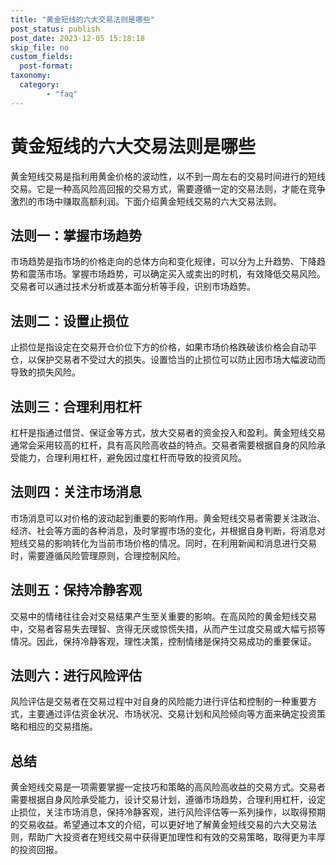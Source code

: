 ```yaml
---
title: "黄金短线的六大交易法则是哪些"
post_status: publish
post_date: 2023-12-05 15:18:18
skip_file: no
custom_fields: 
  post-format: 
taxonomy:
  category:
        - "faq"
---
```


# 黄金短线的六大交易法则是哪些

黄金短线交易是指利用黄金价格的波动性，以不到一周左右的交易时间进行的短线交易。它是一种高风险高回报的交易方式，需要遵循一定的交易法则，才能在竞争激烈的市场中赚取高额利润。下面介绍黄金短线交易的六大交易法则。

## 法则一：掌握市场趋势

市场趋势是指市场的价格走向的总体方向和变化规律，可以分为上升趋势、下降趋势和震荡市场。掌握市场趋势，可以确定买入或卖出的时机，有效降低交易风险。交易者可以通过技术分析或基本面分析等手段，识别市场趋势。

## 法则二：设置止损位

止损位是指设定在交易开仓价位下方的价格，如果市场价格跌破该价格会自动平仓，以保护交易者不受过大的损失。设置恰当的止损位可以防止因市场大幅波动而导致的损失风险。

## 法则三：合理利用杠杆

杠杆是指通过借贷、保证金等方式，放大交易者的资金投入和盈利。黄金短线交易通常会采用较高的杠杆，具有高风险高收益的特点。交易者需要根据自身的风险承受能力，合理利用杠杆，避免因过度杠杆而导致的投资风险。

## 法则四：关注市场消息

市场消息可以对价格的波动起到重要的影响作用。黄金短线交易者需要关注政治、经济、社会等方面的各种消息，及时掌握市场的变化，并根据自身判断，将消息对短线交易的影响转化为当前市场价格的情况。同时，在利用新闻和消息进行交易时，需要遵循风险管理原则，合理控制风险。

## 法则五：保持冷静客观

交易中的情绪往往会对交易结果产生至关重要的影响。在高风险的黄金短线交易中，交易者容易失去理智、贪得无厌或惊慌失措，从而产生过度交易或大幅亏损等情况。因此，保持冷静客观，理性决策，控制情绪是保持交易成功的重要保证。

## 法则六：进行风险评估

风险评估是交易者在交易过程中对自身的风险能力进行评估和控制的一种重要方式，主要通过评估资金状况、市场状况、交易计划和风险倾向等方面来确定投资策略和相应的交易措施。

## 总结

黄金短线交易是一项需要掌握一定技巧和策略的高风险高收益的交易方式。交易者需要根据自身风险承受能力，设计交易计划，遵循市场趋势，合理利用杠杆，设定止损位，关注市场消息，保持冷静客观，进行风险评估等一系列操作，以取得预期的交易收益。希望通过本文的介绍，可以更好地了解黄金短线交易的六大交易法则，帮助广大投资者在短线交易中获得更加理性和有效的交易策略，取得更为丰厚的投资回报。
